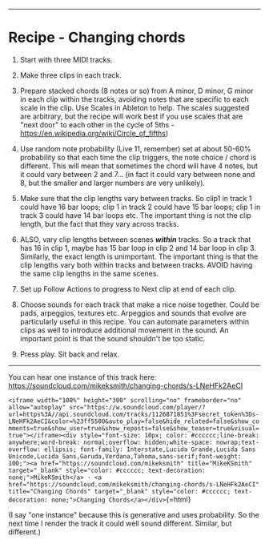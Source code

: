 ------------------------------------------------------------------------

# Recipe - Changing chords

1.  Start with three MIDI tracks.

2.  Make three clips in each track.

3.  Prepare stacked chords (8 notes or so) from A minor, D minor, G minor in each clip within the tracks, avoiding notes that are specific to each scale in the clip. Use Scales in Ableton to help. The scales suggested are arbitrary, but the recipe will work best if you use scales that are "next door" to each other in the cycle of 5ths - <https://en.wikipedia.org/wiki/Circle_of_fifths>)

4.  Use random note probability (Live 11, remember) set at about 50-60% probability so that each time the clip triggers, the note choice / chord is different. This will mean that sometimes the chord will have 4 notes, but it could vary between 2 and 7... (in fact it could vary between none and 8, but the smaller and larger numbers are very unlikely).

5.  Make sure that the clip lengths vary between tracks. So clip1 in track 1 could have 16 bar loops; clip 1 in track 2 could have 15 bar loops; clip 1 in track 3 could have 14 bar loops etc. The important thing is not the clip length, but the fact that they vary across tracks.

6.  ALSO, vary clip lengths between scenes ***within*** tracks. So a track that has 16 in clip 1, maybe has 15 bar loop in clip 2 and 14 bar loop in clip 3. Similarly, the exact length is unimportant. The important thing is that the clip lengths vary both within tracks and between tracks. AVOID having the same clip lengths in the same scenes.

7.  Set up Follow Actions to progress to Next clip at end of each clip.

8.  Choose sounds for each track that make a nice noise together. Could be pads, arpeggios, textures etc. Arpeggios and sounds that evolve are particularly useful in this recipe. You can automate parameters within clips as well to introduce additional movement in the sound. An important point is that the sound shouldn't be too static.

9.  Press play. Sit back and relax.

------------------------------------------------------------------------

You can hear one instance of this track here: <https://soundcloud.com/mikeksmith/changing-chords/s-LNeHFk2AeCI>

`<iframe width="100%" height="300" scrolling="no" frameborder="no" allow="autoplay" src="https://w.soundcloud.com/player/?url=https%3A//api.soundcloud.com/tracks/1126871851%3Fsecret_token%3Ds-LNeHFk2AeCI&color=%23ff5500&auto_play=false&hide_related=false&show_comments=true&show_user=true&show_reposts=false&show_teaser=true&visual=true"></iframe><div style="font-size: 10px; color: #cccccc;line-break: anywhere;word-break: normal;overflow: hidden;white-space: nowrap;text-overflow: ellipsis; font-family: Interstate,Lucida Grande,Lucida Sans Unicode,Lucida Sans,Garuda,Verdana,Tahoma,sans-serif;font-weight: 100;"><a href="https://soundcloud.com/mikeksmith" title="MikeKSmith" target="_blank" style="color: #cccccc; text-decoration: none;">MikeKSmith</a> · <a href="https://soundcloud.com/mikeksmith/changing-chords/s-LNeHFk2AeCI" title="Changing Chords" target="_blank" style="color: #cccccc; text-decoration: none;">Changing Chords</a></div>`{=html}

(I say "one instance" because this is generative and uses probability. So the next time I render the track it could well sound different. Similar, but different.)
